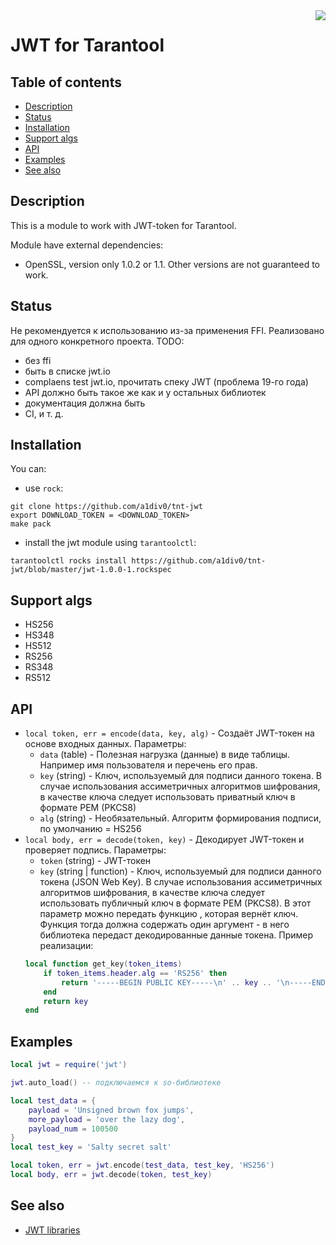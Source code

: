 <a href="http://tarantool.org">
   <img src="https://avatars2.githubusercontent.com/u/2344919?v=2&s=250"
align="right">
</a>

# JWT for Tarantool
## Table of contents
* [Description](#description)
* [Status](#status)
* [Installation](#installation)
* [Support algs](#support-algs)
* [API](#api)
* [Examples](#examples)
* [See also](#see-also)

## Description
This is a module to work with JWT-token for Tarantool.

Module have external dependencies:
* OpenSSL, version only 1.0.2 or 1.1. Other versions are not guaranteed to work.

## Status
Не рекомендуется к использованию из-за применения FFI. Реализовано для одного конкретного проекта.
TODO:
- без ffi
- быть в списке jwt.io
- complaens test jwt.io, прочитать спеку JWT (проблема 19-го года)
- API должно быть такое же как и у остальных библиотек
- документация должна быть
- CI, и т. д.

## Installation
You can:
* use `rock`:
``` shell
git clone https://github.com/a1div0/tnt-jwt
export DOWNLOAD_TOKEN = <DOWNLOAD_TOKEN>
make pack
```
* install the jwt module using `tarantoolctl`:
```shell
tarantoolctl rocks install https://github.com/a1div0/tnt-jwt/blob/master/jwt-1.0.0-1.rockspec
```

## Support algs
* HS256
* HS348
* HS512
* RS256
* RS348
* RS512

## API
* `local token, err = encode(data, key, alg)` - Создаёт JWT-токен на основе входных данных.
  Параметры:
    - `data` (table) - Полезная нагрузка (данные) в виде таблицы. Например имя пользователя и перечень его прав.
    - `key` (string) - Ключ, используемый для подписи данного токена. В случае использования ассиметричных
      алгоритмов шифрования, в качестве ключа следует использовать приватный ключ в формате PEM (PKCS8)
    - `alg` (string) - Необязательный. Алгоритм формирования подписи, по умолчанию = HS256
* `local body, err = decode(token, key)` - Декодирует JWT-токен и проверяет подпись.
  Параметры:
    - `token` (string) - JWT-токен
    - `key` (string | function) - Ключ, используемый для подписи данного токена (JSON Web Key). В случае
      использования ассиметричных алгоритмов шифрования, в качестве ключа следует использовать публичный ключ в
      формате PEM (PKCS8). В этот параметр можно передать функцию , которая вернёт ключ. Функция тогда должна
      содержать один аргумент - в него библиотека передаст декодированные данные токена. Пример реализации:
    ```lua
    local function get_key(token_items)
        if token_items.header.alg == 'RS256' then
            return '-----BEGIN PUBLIC KEY-----\n' .. key .. '\n-----END PUBLIC KEY-----'
        end
        return key
    end
    ```

## Examples
```lua
local jwt = require('jwt')

jwt.auto_load() -- подключаемся к so-библиотеке

local test_data = {
    payload = 'Unsigned brown fox jumps',
    more_payload = 'over the lazy dog',
    payload_num = 100500
}
local test_key = 'Salty secret salt'

local token, err = jwt.encode(test_data, test_key, 'HS256')
local body, err = jwt.decode(token, test_key)
```

## See also
* [JWT libraries](https://jwt.io/libraries)

